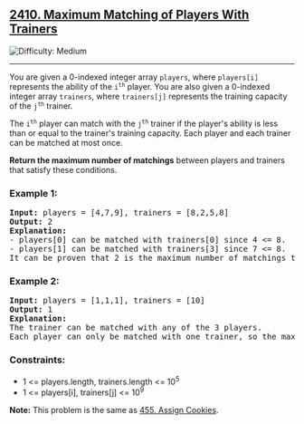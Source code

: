 <h2><a href="https://leetcode.com/problems/maximum-matching-of-players-with-trainers/">2410. Maximum Matching of Players With Trainers</a></h2>
<img src="https://img.shields.io/badge/Difficulty-Medium-yellow" alt="Difficulty: Medium" />
<hr>

<p>You are given a 0-indexed integer array <code>players</code>, where <code>players[i]</code> represents the ability of the <code>i<sup>th</sup></code> player. You are also given a 0-indexed integer array <code>trainers</code>, where <code>trainers[j]</code> represents the training capacity of the <code>j<sup>th</sup></code> trainer.</p>

<p>The <code>i<sup>th</sup></code> player can match with the <code>j<sup>th</sup></code> trainer if the player's ability is less than or equal to the trainer's training capacity. Each player and each trainer can be matched at most once.</p>

<p><strong>Return the maximum number of matchings</strong> between players and trainers that satisfy these conditions.</p>

<h3>Example 1:</h3>

<pre>
<strong>Input:</strong> players = [4,7,9], trainers = [8,2,5,8]
<strong>Output:</strong> 2
<strong>Explanation:</strong> 
- players[0] can be matched with trainers[0] since 4 <= 8.
- players[1] can be matched with trainers[3] since 7 <= 8.
It can be proven that 2 is the maximum number of matchings that can be formed.
</pre>

<h3>Example 2:</h3>

<pre>
<strong>Input:</strong> players = [1,1,1], trainers = [10]
<strong>Output:</strong> 1
<strong>Explanation:</strong> 
The trainer can be matched with any of the 3 players.
Each player can only be matched with one trainer, so the maximum answer is 1.
</pre>

<h3>Constraints:</h3>

<ul>
  <li>1 <= players.length, trainers.length <= 10<sup>5</sup></li>
  <li>1 <= players[i], trainers[j] <= 10<sup>9</sup></li>
</ul>

<p><strong>Note:</strong> This problem is the same as <a href="https://leetcode.com/problems/assign-cookies/">455. Assign Cookies</a>.</p>
